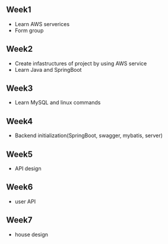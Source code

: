 
## Week1 

- Learn AWS serverices
- Form group 

## Week2 

- Create infastructures of project by using AWS service
- Learn Java and SpringBoot

## Week3 

- Learn MySQL and linux commands

## Week4 

- Backend initialization(SpringBoot, swagger, mybatis, server)


## Week5 

- API design

## Week6 

- user API

## Week7 

- house design
